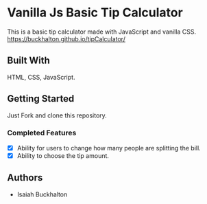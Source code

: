 # Vanilla Js Basic Tip Calculator

This is a basic tip calculator made with JavaScript and vanilla CSS.
https://buckhalton.github.io/tipCalculator/

## Built With

HTML, CSS, JavaScript.

## Getting Started

Just Fork and clone this repository.

### Completed Features

- [x] Ability for users to change how many people are splitting the bill.
- [x] Ability to choose the tip amount.

## Authors

* Isaiah Buckhalton
